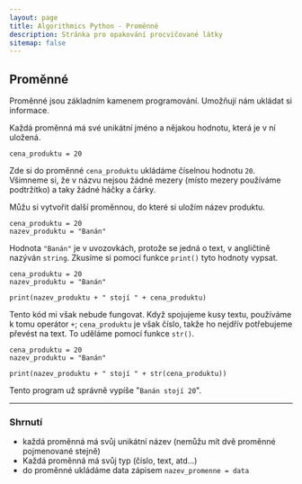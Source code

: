 ```yaml
---
layout: page
title: Algorithmics Python - Proměnné
description: Stránka pro opakování procvičované látky
sitemap: false
---
```


## Proměnné

Proměnné jsou základním kamenem programování. Umožňují nám ukládat si informace.

Každá proměnná má své unikátní jméno a nějakou hodnotu, která je v ní uložená.

```
cena_produktu = 20
```

Zde si do proměnné `cena_produktu` ukládáme číselnou hodnotu `20`. Všimneme si, že v názvu nejsou žádné mezery (místo mezery používáme podtržítko) a taky žádné háčky a čárky.

Můžu si vytvořit další proměnnou, do které si uložím název produktu.

```
cena_produktu = 20
nazev_produktu = "Banán"
```

Hodnota `"Banán"` je v uvozovkách, protože se jedná o text, v angličtině nazýván `string`. Zkusíme si pomocí funkce `print()` tyto hodnoty vypsat.

```
cena_produktu = 20
nazev_produktu = "Banán"

print(nazev_produktu + " stojí " + cena_produktu)
```

Tento kód mi však nebude fungovat. Když spojujeme kusy textu, používáme k tomu operátor `+`; `cena_produktu` je však číslo, takže ho nejdřív potřebujeme převést na text. To uděláme pomocí funkce `str()`.

```
cena_produktu = 20
nazev_produktu = "Banán"

print(nazev_produktu + " stojí " + str(cena_produktu))
```

Tento program už správně vypíše "`Banán stojí 20`".

---

### Shrnutí

- každá proměnná má svůj unikátní název (nemůžu mít dvě proměnné pojmenované stejně)
- Každá proměnná má svůj typ (číslo, text, atd...)
- do proměnné ukládáme data zápisem `nazev_promenne = data`